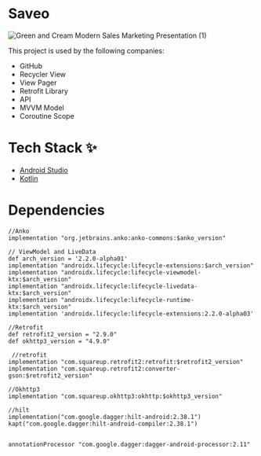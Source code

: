 # Saveo


![Green and Cream Modern Sales Marketing Presentation (1)](https://user-images.githubusercontent.com/86509887/148633682-431f90fd-0dbf-43e9-85c6-96a25521b125.jpg)

This project is used by the following companies:

* GitHub
* Recycler View
* View Pager
* Retrofit Library
* API
* MVVM Model 
* Coroutine Scope

# Tech Stack ✨

* [Android Studio](https://developer.android.com/studio)
* [Kotlin](https://kotlinlang.org/)

# Dependencies

    //Anko
    implementation "org.jetbrains.anko:anko-commons:$anko_version"

    // ViewModel and LiveData
    def arch_version = '2.2.0-alpha01'
    implementation "androidx.lifecycle:lifecycle-extensions:$arch_version"
    implementation "androidx.lifecycle:lifecycle-viewmodel-ktx:$arch_version"
    implementation "androidx.lifecycle:lifecycle-livedata-ktx:$arch_version"
    implementation "androidx.lifecycle:lifecycle-runtime-ktx:$arch_version"
    implementation 'androidx.lifecycle:lifecycle-extensions:2.2.0-alpha03'

    //Retrofit
    def retrofit2_version = "2.9.0"
    def okhttp3_version = "4.9.0"
    
     //retrofit
    implementation "com.squareup.retrofit2:retrofit:$retrofit2_version"
    implementation "com.squareup.retrofit2:converter-gson:$retrofit2_version"

    //Okhttp3
    implementation "com.squareup.okhttp3:okhttp:$okhttp3_version"

    //hilt
    implementation("com.google.dagger:hilt-android:2.38.1")
    kapt("com.google.dagger:hilt-android-compiler:2.38.1")


    annotationProcessor "com.google.dagger:dagger-android-processor:2.11"

